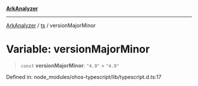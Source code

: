 [**ArkAnalyzer**](../../../../README.md)

***

[ArkAnalyzer](../../../../globals.md) / [ts](../README.md) / versionMajorMinor

# Variable: versionMajorMinor

> `const` **versionMajorMinor**: `"4.9"` = `"4.9"`

Defined in: node\_modules/ohos-typescript/lib/typescript.d.ts:17
